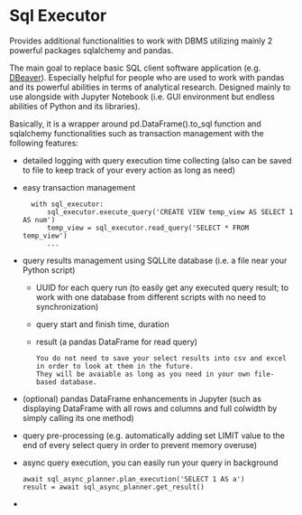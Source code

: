 # Sql Executor

Provides additional functionalities to work with DBMS utilizing mainly 2 powerful packages sqlalchemy and pandas.

The main goal to replace basic SQL client software application (e.g. [DBeaver](https://en.wikipedia.org/wiki/DBeaver)).
Especially helpful for people who are used to work with pandas and its powerful abilities in terms of analytical research.
Designed mainly to use alongside with Jupyter Notebook (i.e. GUI environment but endless abilities of Python and its libraries).

Basically, it is a wrapper around pd.DataFrame().to_sql function and sqlalchemy functionalities such as transaction management
with the following features:
- detailed logging with query execution time collecting (also can be saved to file to keep track of your every action as long as need)
- easy transaction management 
        
        with sql_executor:
            sql_executor.execute_query('CREATE VIEW temp_view AS SELECT 1 AS num')
            temp_view = sql_executor.read_query('SELECT * FROM temp_view')
            ...
- query results management using SQLLite database (i.e. a file near your Python script)
  - UUID for each query run (to easily get any executed query result; to work with one database from different scripts with no need to synchronization)
  - query start and finish time, duration
  - result (a pandas DataFrame for read query)
  
        You do not need to save your select results into csv and excel in order to look at them in the future.
        They will be avaiable as long as you need in your own file-based database.
  
- (optional) pandas DataFrame enhancements in Jupyter (such as displaying DataFrame with all rows and columns and full colwidth by simply calling its one method)
- query pre-processing (e.g. automatically adding set LIMIT value to the end of every select query in order to prevent memory overuse)
- async query execution, you can easily run your query in background

      await sql_async_planner.plan_execution('SELECT 1 AS a')
      result = await sql_async_planner.get_result()
- 